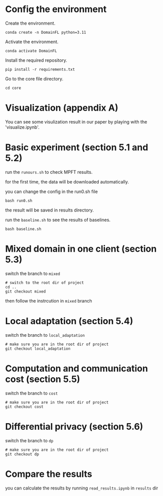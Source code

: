# Config the environment

Create the environment.

```
conda create -n DomainFL python=3.11
```

Activate the environment.

```
conda activate DomainFL
```

Install the required repository.

```
pip install -r requirements.txt
```

Go to the core file directory.

```
cd core
```

# Visualization (appendix A)

You can see some visulization result in our paper by playing with the 'visualize.ipynb'.

# Basic experiment (section 5.1 and 5.2)

run the `runours.sh` to check MPFT results.

for the first time, the data will be downloaded automatically.

you can change the config in the run0.sh file

```
bash run0.sh
```

the result will be saved in results directory.

run the `baseline.sh` to see the results of baselines.

```
bash baseline.sh
```

# Mixed domain in one client (section 5.3)

switch the branch to `mixed`

```
# switch to the root dir of project
cd ..
git checkout mixed
```

then follow the instrcution in `mixed` branch

# Local adaptation (section 5.4)

switch the branch to `local_adaptation`

```
# make sure you are in the root dir of project
git checkout local_adaptation
```

# Computation and communication cost (section 5.5)

switch the branch to `cost`

```
# make sure you are in the root dir of project
git checkout cost
```

# Differential privacy (section 5.6)

switch the branch to `dp`

```
# make sure you are in the root dir of project
git checkout dp
```

# Compare the results

you can calculate the results by running `read_results.ipynb` in `results` dir
